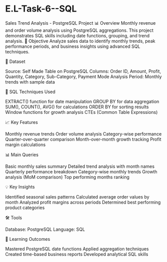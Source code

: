 # E.L-Task-6--SQL

Sales Trend Analysis - PostgreSQL Project
📊 Overview
Monthly revenue and order volume analysis using PostgreSQL aggregations. This project demonstrates SQL skills including date functions, grouping, and trend analysis.
🎯 Objective
Analyze sales data to identify monthly trends, peak performance periods, and business insights using advanced SQL techniques.

📁 Dataset

Source: Self Made Table on PostgreSQL
Columns: Order ID, Amount, Profit, Quantity, Category, Sub-Category, Payment Mode
Analysis Period: Monthly trends with sample data

🔧 SQL Techniques Used

EXTRACT() function for date manipulation
GROUP BY for data aggregation
SUM(), COUNT(), AVG() for calculations
ORDER BY for sorting results
Window functions for growth analysis
CTEs (Common Table Expressions)

📈 Key Features

Monthly revenue trends
Order volume analysis
Category-wise performance
Quarter-over-quarter comparison
Month-over-month growth tracking
Profit margin calculations

📊 Main Queries

Basic monthly sales summary
Detailed trend analysis with month names
Quarterly performance breakdown
Category-wise monthly trends
Growth analysis (MoM comparison)
Top performing months ranking

💡 Key Insights

Identified seasonal sales patterns
Calculated average order values by month
Analyzed profit margins across periods
Determined best performing product categories

🛠️ Tools

Database: PostgreSQL
Language: SQL

📝 Learning Outcomes

Mastered PostgreSQL date functions
Applied aggregation techniques
Created time-based business reports
Developed analytical SQL skills
